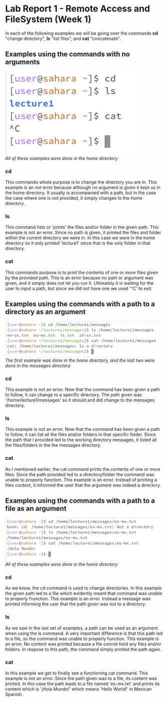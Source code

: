 # Lab Report 1 - Remote Access and FileSystem (Week 1)
In each of the following examples we will be going over the commands **cd** "change directory", **ls** "list files", and **cat** "concatenate".
## Examples using the commands with no arguments
![Image](LR1ex1.png) <br>
*All of these examples were done in the home directory*
### cd 
This commands whole purpose is to change the directory you are in. This example is an not error because although no argument is given it kept us in the home directory. It usually is accompanied with a path, but in the case the case where one is not provided, it simply changes to the home directory.  
### ls
This command lists or 'prints' the files and/or folder in the given path. This example is not an error. Since no path is given, it printed the files and folder within the current directory we were in. In this case we were in the home directory so it only printed 'lecture1' since that is the only folder in that directory.
### cat
This commands purpose is to print the contents of one or more files given by the provided path. This is an error because no path or argument was given, and it simply does not let you run it. Ultimately it is waiting for the user to input a path, but since we did not have one we used '^C' to exit.
## Examples using the commands with a path to a directory as an argument
![Image](LR1ex2.png) <br>
*The first example was done in the home directory, and the last two were done in the messages directory*
### cd
This example is not an error. Now that the command has been given a path to follow, it can change to a specific  directory. The path given was '/home/lecture1/messages' so it should and did change to the messages directory. 
### ls
This example is not an error. Now that the command has been given a path to follow, it can list all the files and/or folders in that specific folder. Since the path that I provided led to the  working directory messages, it listed all the files/folders in the the messages directory. 
### cat
As I mentioned earlier, the cat command prints the contents of one or more files. Since the path provided led to a directory/folder the command was unable to properly function. This example is an error. Instead of printing a files content, it informed the user that the argument was indeed a directory.
## Examples using the commands with a path to a file as an argument
![Image](LR1ex3.png) <br>
*All of these examples were done in the home directory*
### cd
As we know, the cd command is used to change directories. In this example the given path led to a file which evidently meant that command was unable to properly frunction. This example is an error. Instead a message was printed informing the user that the path given was not to a directory. 
### ls
As we saw in the last set of examples, a path can be used as an argument when using the ls command. A very important difference is that this path led to a file, so the command was unable to properly function. This example is an error. No content was printed because a file connot hold any files and/or folders. In respose to this path, the command simply printed the path again.
### cat
In this example we get to finally see a functioning cat command. This example is not an error. Since the path given was to a file, its content was printed. In this case the path leads to a file named 'es-mx.txt' and prints its content which is '¡Hola Mundo!' which means 'Hello World!' in Mexican Spanish.
